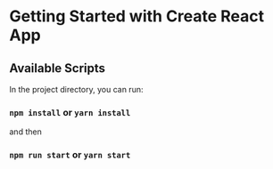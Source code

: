 # Getting Started with Create React App

## Available Scripts

In the project directory, you can run:

### `npm install` or `yarn install`
and then
### `npm run start` or `yarn start`